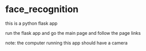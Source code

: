 # face_recognition

this is a python flask app

run the flask app and go the main page and follow the page links

note: the computer running this app should have a camera 
